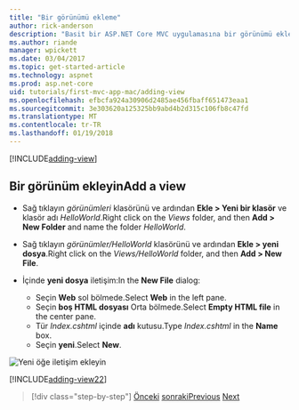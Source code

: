 ```yaml
---
title: "Bir görünümü ekleme"
author: rick-anderson
description: "Basit bir ASP.NET Core MVC uygulamasına bir görünümü ekleme"
ms.author: riande
manager: wpickett
ms.date: 03/04/2017
ms.topic: get-started-article
ms.technology: aspnet
ms.prod: asp.net-core
uid: tutorials/first-mvc-app-mac/adding-view
ms.openlocfilehash: efbcfa924a30906d2485ae456fbaff651473eaa1
ms.sourcegitcommit: 3e303620a125325bb9abd4b2d315c106fb8c47fd
ms.translationtype: MT
ms.contentlocale: tr-TR
ms.lasthandoff: 01/19/2018
---
```

[!INCLUDE[adding-view](../../includes/mvc-intro/adding_view1.md)]

## <a name="add-a-view"></a><span data-ttu-id="e7ee5-103">Bir görünüm ekleyin</span><span class="sxs-lookup"><span data-stu-id="e7ee5-103">Add a view</span></span> 

* <span data-ttu-id="e7ee5-104">Sağ tıklayın *görünümleri* klasörünü ve ardından **Ekle > Yeni bir klasör** ve klasör adı *HelloWorld*.</span><span class="sxs-lookup"><span data-stu-id="e7ee5-104">Right click on the *Views* folder, and then **Add > New Folder** and name the folder *HelloWorld*.</span></span>
* <span data-ttu-id="e7ee5-105">Sağ tıklayın *görünümler/HelloWorld* klasörünü ve ardından **Ekle > yeni dosya**.</span><span class="sxs-lookup"><span data-stu-id="e7ee5-105">Right click on the *Views/HelloWorld* folder, and then **Add > New File**.</span></span>
* <span data-ttu-id="e7ee5-106">İçinde **yeni dosya** iletişim:</span><span class="sxs-lookup"><span data-stu-id="e7ee5-106">In the **New File** dialog:</span></span>

  * <span data-ttu-id="e7ee5-107">Seçin **Web** sol bölmede.</span><span class="sxs-lookup"><span data-stu-id="e7ee5-107">Select **Web** in the left pane.</span></span>
  * <span data-ttu-id="e7ee5-108">Seçin **boş HTML dosyası** Orta bölmede.</span><span class="sxs-lookup"><span data-stu-id="e7ee5-108">Select **Empty HTML file** in the center pane.</span></span>
  * <span data-ttu-id="e7ee5-109">Tür *Index.cshtml* içinde **adı** kutusu.</span><span class="sxs-lookup"><span data-stu-id="e7ee5-109">Type *Index.cshtml* in the **Name** box.</span></span>
  * <span data-ttu-id="e7ee5-110">Seçin **yeni**.</span><span class="sxs-lookup"><span data-stu-id="e7ee5-110">Select **New**.</span></span>

![Yeni öğe iletişim ekleyin](adding-view/_static/add_view.png)

[!INCLUDE[adding-view22](../../includes/mvc-intro/adding_view2.md)]

>[!div class="step-by-step"]
<span data-ttu-id="e7ee5-112">[Önceki](adding-controller.md)
[sonraki](adding-model.md)</span><span class="sxs-lookup"><span data-stu-id="e7ee5-112">[Previous](adding-controller.md)
[Next](adding-model.md)</span></span>
